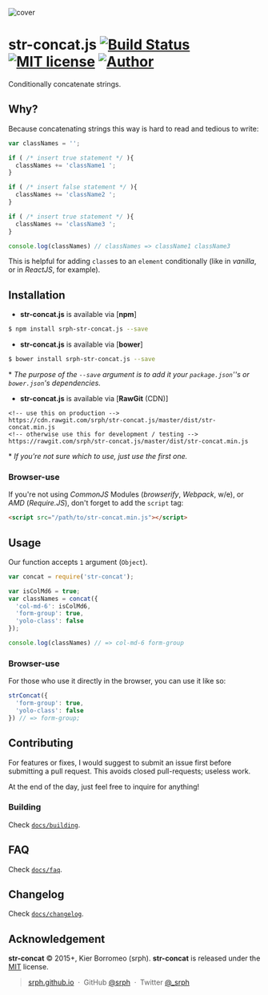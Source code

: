 ![cover](https://cloud.githubusercontent.com/assets/5093058/6545434/14d17d92-c5c2-11e4-97fe-4517b365c3d5.png)

# str-concat.js [![Build Status](https://travis-ci.org/srph/str-concat.js.svg?branch=master)](https://travis-ci.org/srph/str-concat.js?branch=master) [![MIT license](http://img.shields.io/badge/license-MIT-brightgreen.svg)](http://opensource.org/licenses/MIT) [![Author](http://img.shields.io/badge/author-@srph-blue.svg)](http://img.shields.io/badge/author-@srph-blue.svg)

Conditionally concatenate strings.

## Why?

Because concatenating strings this way is hard to read and tedious to write:

```js
var classNames = '';

if ( /* insert true statement */ ){
  classNames += 'className1 ';
}

if ( /* insert false statement */ ){
  classNames += 'className2 ';
}

if ( /* insert true statement */ ){
  classNames += 'className3 ';
}

console.log(classNames) // classNames => className1 className3
```

This is helpful for adding `class`es to an `element` conditionally (like in *vanilla*, or in *ReactJS*, for example).

## Installation

- **str-concat.js** is available via [**npm**]

```bash
$ npm install srph-str-concat.js --save
```

- **str-concat.js** is available via [**bower**]

```bash
$ bower install srph-str-concat.js --save
```

\* *The purpose of the `--save` argument is to add it your `package.json`''s or `bower.json`'s dependencies.*

- **str-concat.js** is available via [**RawGit** (CDN)]

```
<!-- use this on production -->
https://cdn.rawgit.com/srph/str-concat.js/master/dist/str-concat.min.js
<!-- otherwise use this for development / testing -->
https://rawgit.com/srph/str-concat.js/master/dist/str-concat.min.js
```

\* *If you're not sure which to use, just use the first one.*

### Browser-use

If you're not using *CommonJS* Modules (*browserify*, *Webpack*, w/e), or *AMD* (*Require.JS*), don't forget to add the `script` tag:

```html
<script src="/path/to/str-concat.min.js"></script>
```

## Usage

Our function accepts `1` argument (`Object`).

```js
var concat = require('str-concat');

var isColMd6 = true;
var classNames = concat({
  'col-md-6': isColMd6,
  'form-group': true,
  'yolo-class': false
});

console.log(classNames) // => col-md-6 form-group
```

### Browser-use

For those who use it directly in the browser, you can use it like so:

```js
strConcat({
  'form-group': true,
  'yolo-class': false
}) // => form-group;
```

## Contributing

For features or fixes, I would suggest to submit an issue first before submitting a pull request. This avoids closed pull-requests; useless work.

At the end of the day, just feel free to inquire for anything!

### Building

Check [`docs/building`](https://github.com/srph/str-concat.js/blob/master/docs/building.md).

## FAQ

Check [`docs/faq`](https://github.com/srph/str-concat.js/blob/master/docs/faq.md).

## Changelog

Check [`docs/changelog`](https://github.com/srph/str-concat.js/blob/master/docs/changelog.md).

## Acknowledgement

**str-concat** © 2015+, Kier Borromeo (srph). **str-concat** is released under the [MIT](mit-license.org) license.

> [srph.github.io](http://srph.github.io) &nbsp;&middot;&nbsp;
> GitHub [@srph](https://github.com/srph) &nbsp;&middot;&nbsp;
> Twitter [@_srph](https://twitter.com/_srph)
